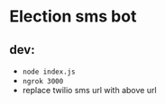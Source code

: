 # Election sms bot

## dev:
* `node index.js`
* `ngrok 3000`
* replace twilio sms url with above url

